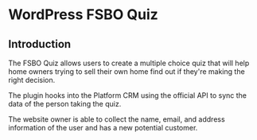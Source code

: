 # WordPress FSBO Quiz

## Introduction

The FSBO Quiz allows users to create a multiple choice quiz that will help home owners trying to sell their own home find out if they're making the right decision.

The plugin hooks into the Platform CRM using the official API to sync the data of the person taking the quiz.

The website owner is able to collect the name, email, and address information of the user and has a new potential customer.